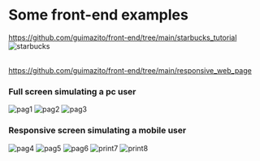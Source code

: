 <h1>Some front-end examples</h1>

<a href="https://github.com/guimazito/front-end/tree/main/starbucks_tutorial">https://github.com/guimazito/front-end/tree/main/starbucks_tutorial</a><br/>
![starbucks](https://user-images.githubusercontent.com/83731012/124389325-91024080-dcb4-11eb-978b-804bf981e989.PNG)

<br/><a href="https://github.com/guimazito/front-end/tree/main/responsive_web_page">https://github.com/guimazito/front-end/tree/main/responsive_web_page</a><br/>
<h3>Full screen simulating a pc user</h3>

![pag1](https://user-images.githubusercontent.com/83731012/124687555-206d4680-dea3-11eb-8433-f406e9caf861.PNG)
![pag2](https://user-images.githubusercontent.com/83731012/124687566-2400cd80-dea3-11eb-8294-88bbd92a1c08.PNG)
![pag3](https://user-images.githubusercontent.com/83731012/124687568-25ca9100-dea3-11eb-923d-bd0a8809a258.PNG)

<h3>Responsive screen simulating a mobile user</h3>

![pag4](https://user-images.githubusercontent.com/83731012/124687602-3aa72480-dea3-11eb-96cd-031272217308.PNG)
![pag5](https://user-images.githubusercontent.com/83731012/124687607-3c70e800-dea3-11eb-8694-403c003729c7.PNG)
![pag6](https://user-images.githubusercontent.com/83731012/124687613-3e3aab80-dea3-11eb-8fed-1a76151a77ad.PNG)
![print7](https://user-images.githubusercontent.com/83731012/124687618-40046f00-dea3-11eb-87b4-b59f913a9d6d.PNG)
![print8](https://user-images.githubusercontent.com/83731012/124687621-41ce3280-dea3-11eb-9e3e-bcdd4e599675.PNG)
